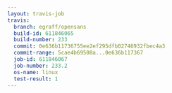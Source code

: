 ```yaml
---
layout: travis-job
travis:
  branch: egraff/opensans
  build-id: 611846065
  build-number: 233
  commit: 0e636b11736755ee2ef295dfb02746932fbec4a3
  commit-range: 5cae4b69508a...0e636b117367
  job-id: 611846067
  job-number: 233.2
  os-name: linux
  test-result: 1
---
```

